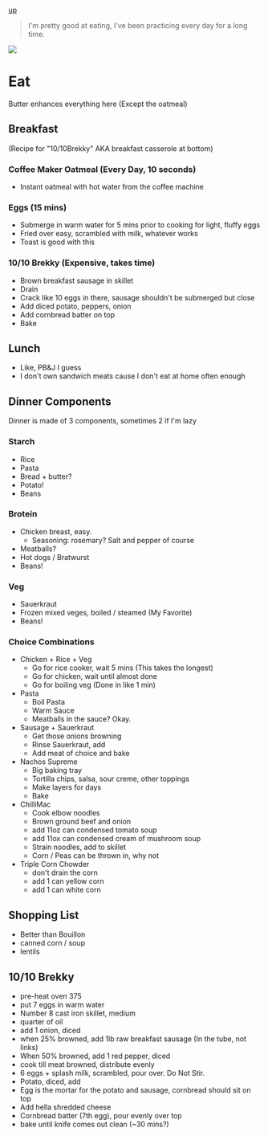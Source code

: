 [up](../../../index.md)

> I'm pretty good at eating, I've been practicing every day for a long time.

![](https://elvino.co.uk/wp-content/uploads/2016/03/Food-banner.jpg)

# Eat

Butter enhances everything here (Except the oatmeal)

## Breakfast

(Recipe for "10/10Brekky" AKA breakfast casserole at bottom)

### Coffee Maker Oatmeal (Every Day, 10 seconds)

- Instant oatmeal with hot water from the coffee machine

### Eggs (15 mins)

- Submerge in warm water for 5 mins prior to cooking for light, fluffy eggs
- Fried over easy, scrambled with milk, whatever works
- Toast is good with this

### 10/10 Brekky (Expensive, takes time)

- Brown breakfast sausage in skillet
- Drain
- Crack like 10 eggs in there, sausage shouldn't be submerged but close
- Add diced potato, peppers, onion
- Add cornbread batter on top
- Bake

## Lunch

- Like, PB&J I guess
- I don't own sandwich meats cause I don't eat at home often enough

## Dinner Components

Dinner is made of 3 components, sometimes 2 if I'm lazy

### Starch

- Rice
- Pasta
- Bread + butter?
- Potato!
- Beans

### Brotein

- Chicken breast, easy.
	- Seasoning: rosemary? Salt and pepper of course
- Meatballs?
- Hot dogs / Bratwurst
- Beans!

### Veg

- Sauerkraut
- Frozen mixed veges, boiled / steamed (My Favorite)
- Beans!

### Choice Combinations

- Chicken + Rice + Veg
	- Go for rice cooker, wait 5 mins (This takes the longest)
	- Go for chicken, wait until almost done
	- Go for boiling veg (Done in like 1 min)
- Pasta
	- Boil Pasta
	- Warm Sauce
	- Meatballs in the sauce? Okay.
- Sausage + Sauerkraut
	- Get those onions browning
	- Rinse Sauerkraut, add
	- Add meat of choice and bake
- Nachos Supreme
	- Big baking tray
	- Tortilla chips, salsa, sour creme, other toppings
	- Make layers for days
	- Bake
- ChilliMac
	- Cook elbow noodles
	- Brown ground beef and onion
	- add 11oz can condensed tomato soup
	- add 11ox can condensed cream of mushroom soup
	- Strain noodles, add to skillet
	- Corn / Peas can be thrown in, why not
- Triple Corn Chowder
	- don't drain the corn
	- add 1 can yellow corn
	- add 1 can white corn

## Shopping List

- Better than Bouillon
- canned corn / soup
- lentils

## 10/10 Brekky

- pre-heat oven 375
- put 7 eggs in warm water
- Number 8 cast iron skillet, medium
- quarter of oil
- add 1 onion, diced
- when 25% browned, add 1lb raw breakfast sausage (In the tube, not links)
- When 50% browned, add 1 red pepper, diced
- cook till meat browned, distribute evenly
- 6 eggs + splash milk, scrambled, pour over. Do Not Stir.
- Potato, diced, add
- Egg is the mortar for the potato and sausage, cornbread should sit on top
- Add hella shredded cheese
- Cornbread batter (7th egg), pour evenly over top
- bake until knife comes out clean (~30 mins?)
